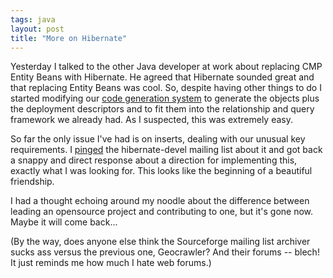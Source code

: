 ```yaml
---
tags: java
layout: post
title: "More on Hibernate"
---
```




Yesterday I talked to the other Java developer at work about replacing CMP Entity Beans with Hibernate. He agreed that Hibernate sounded great and that replacing Entity Beans was cool. So, despite having other things to do I started modifying our <a href="/programming/code_generation_fun.html">code generation system</a> to generate the objects plus the deployment descriptors and to fit them into the relationship and query framework we already had. As I suspected, this was extremely easy.

<p>So far the only issue I've had is on inserts, dealing with our unusual key requirements. I <a href="http://sourceforge.net/mailarchive/message.php?msg_id=2179882">pinged</a> the hibernate-devel mailing list about it and got back a snappy and direct response about a direction for implementing this, exactly what I was looking for. This looks like the beginning of a beautiful friendship.</p>

<p>I had a thought echoing around my noodle about the difference between leading an opensource project and contributing to one, but it's gone now. Maybe it will come back...</p>

<p>(By the way, does anyone else think the Sourceforge mailing list archiver sucks ass versus the previous one, Geocrawler? And their forums -- blech! It just reminds me how much I hate web forums.)</p>


